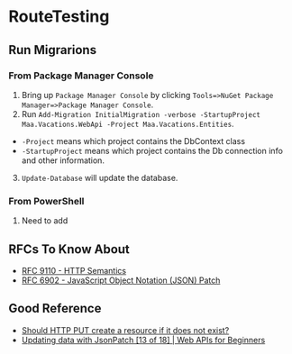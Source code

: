 # RouteTesting

## Run Migrarions

### From Package Manager Console 

1. Bring up `Package Manager Console` by clicking `Tools=>NuGet Package Manager=>Package Manager Console`.
2. Run `Add-Migration InitialMigration -verbose -StartupProject Maa.Vacations.WebApi -Project Maa.Vacations.Entities`.
  - `-Project` means which project contains the DbContext class	
  - `-StartupProject` means which project contains the Db connection info and other information.
3. `Update-Database` will update the database.


### From PowerShell

1. Need to add


## RFCs To Know About

- [RFC 9110 - HTTP Semantics](https://www.rfc-editor.org/rfc/rfc9110)
- [RFC 6902 - JavaScript Object Notation (JSON) Patch](https://www.rfc-editor.org/rfc/rfc6902)


## Good Reference

- [Should HTTP PUT create a resource if it does not exist?](https://stackoverflow.com/questions/56240547/should-http-put-create-a-resource-if-it-does-not-exist)
- [Updating data with JsonPatch [13 of 18] | Web APIs for Beginners](https://www.youtube.com/watch?v=2MDlJRa4iHs)